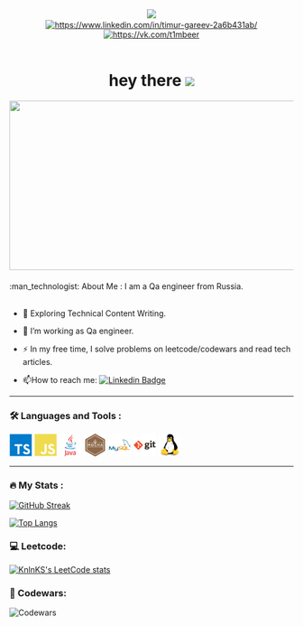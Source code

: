 
<div id="header" align="center">
  <img src="https://media.giphy.com/media/M9gbBd9nbDrOTu1Mqx/giphy.gif" width="100"/>
</div>
<div id="badges" align="center">
  <a href="your-linkedin-URL">
    <img src="https://img.shields.io/badge/LinkedIn-blue?style=for-the-badge&logo=linkedin&logoColor=white" alt="https://www.linkedin.com/in/timur-gareev-2a6b431ab/"/>
  </a>
  <a href="https://vk.com/t1mbeer">
    <img src="https://img.shields.io/badge/Vkontakte-blue?style=for-the-badge&logo=Vkontakte&logoColor=white" alt="https://vk.com/t1mbeer"/>
  </a>
  </div>
<div align="center">
  <img src="https://komarev.com/ghpvc/?username=t1murgareev&style=flat-square&color=blue" alt=""/>
  <h1>
  hey there
  <img src="https://media.giphy.com/media/hvRJCLFzcasrR4ia7z/giphy.gif" width="30px"/>
  </h1>
  </div>
  <div align="center">
  <img src="https://media.giphy.com/media/dWesBcTLavkZuG35MI/giphy.gif" width="600" height="300"/>
</div>
<br>
:man_technologist: About Me : I am a Qa engineer  from Russia.
<br>
<br>


- :seedling: Exploring Technical Content Writing.

- :telescope: I’m working as Qa engineer.

- :zap: In my free time, I solve problems on leetcode/codewars and read tech articles.

- :mailbox:How to reach me: [![Linkedin Badge](https://img.shields.io/badge/-Timur-blue?style=flat&logo=Linkedin&logoColor=white)](https://www.linkedin.com/in/timur-gareev-2a6b431ab/)

---

### :hammer_and_wrench: Languages and Tools :
<div>
  <img src="https://github.com/devicons/devicon/blob/master/icons/typescript/typescript-original.svg" title="Typescript" **alt="Git" width="40" height="40"/>
    <img src="https://github.com/devicons/devicon/blob/master/icons/javascript/javascript-plain.svg" title="Javascript" **alt="Git" width="40" height="40"/>
  <img src="https://github.com/devicons/devicon/blob/master/icons/java/java-original-wordmark.svg" title="Java" **alt="Git" width="40" height="40"/>
  <img src="https://github.com/devicons/devicon/blob/master/icons/mocha/mocha-plain.svg" title="Mocha" **alt="Git" width="40" height="40"/>
  <img src="https://github.com/devicons/devicon/blob/master/icons/mysql/mysql-original-wordmark.svg" title="MySQL"  alt="MySQL" width="40" height="40"/>
  <img src="https://github.com/devicons/devicon/blob/master/icons/git/git-original-wordmark.svg" title="Git" **alt="Git" width="40" height="40"/>
<img src="https://github.com/devicons/devicon/blob/master/icons/linux/linux-original.svg" title="Linux" **alt="Git" width="40" height="40"/>
</div>

---

### :fire: My Stats :


        
[![GitHub Streak](http://github-readme-streak-stats.herokuapp.com?user=t1murgareev&theme=dark&background=000000)](https://git.io/streak-stats)


        
[![Top Langs](https://github-readme-stats.vercel.app/api/top-langs/?username=t1murgareev&layout=compact&theme=vision-friendly-dark)](https://github.com/anuraghazra/github-readme-stats)

### 💻 Leetcode:
[![KnlnKS's LeetCode stats](https://leetcode-stats-six.vercel.app/?username=ANOX-Timur&theme=dark)](https://github.com/KnlnKS/leetcode-stats)

### 🥷 Codewars:
![Codewars](https://github.r2v.ch/codewars?user=Timur8888&top_languages=true)
    


    




    




